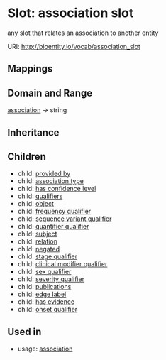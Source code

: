 # Slot: association slot


any slot that relates an association to another entity

URI: http://bioentity.io/vocab/association_slot
## Mappings

## Domain and Range

[association](Association.md) -> string
## Inheritance

## Children

 *  child: [provided by](provided_by.md)
 *  child: [association type](association_type.md)
 *  child: [has confidence level](has_confidence_level.md)
 *  child: [qualifiers](qualifiers.md)
 *  child: [object](object.md)
 *  child: [frequency qualifier](frequency_qualifier.md)
 *  child: [sequence variant qualifier](sequence_variant_qualifier.md)
 *  child: [quantifier qualifier](quantifier_qualifier.md)
 *  child: [subject](subject.md)
 *  child: [relation](relation.md)
 *  child: [negated](negated.md)
 *  child: [stage qualifier](stage_qualifier.md)
 *  child: [clinical modifier qualifier](clinical_modifier_qualifier.md)
 *  child: [sex qualifier](sex_qualifier.md)
 *  child: [severity qualifier](severity_qualifier.md)
 *  child: [publications](publications.md)
 *  child: [edge label](edge_label.md)
 *  child: [has evidence](has_evidence.md)
 *  child: [onset qualifier](onset_qualifier.md)
## Used in

 *  usage: [association](Association.md)

